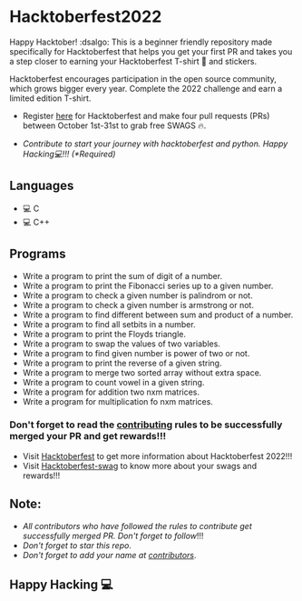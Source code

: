 # Hacktoberfest2022
Happy Hacktober! :dsalgo: This is a beginner friendly repository made specifically for Hacktoberfest that helps you get your first PR and takes you a step closer to earning your Hacktoberfest T-shirt 👕 and stickers.

Hacktoberfest encourages participation in the open source community, which grows bigger every year. Complete the 2022 challenge and earn a limited edition T-shirt.

- Register [here](https://hacktoberfest.com/) for Hacktoberfest and make four pull requests (PRs) between October 1st-31st to grab free SWAGS 🔥.

 - _Contribute to start your journey with hacktoberfest and python. Happy Hacking💻!!! (*Required)_

## Languages

 - 💻 C
 - 💻 C++

## Programs
 - Write a program to print the sum of digit of a number.
 - Write a program to print the Fibonacci series up to a given number.
 - Write a program to check a given number is palindrom or not.
 - Write a program to check a given number is armstrong or not.
 - Write a program to find different between sum and product of a number.
 - Write a program to find all setbits in a number.
 - Write a program to print the Floyds triangle.
 - Write a program to swap the values of two variables.
 - Write a program to find given number is power of two or not.
 - Write a program to print the reverse of a given string.
 - Write a program to merge two sorted array without extra space.
 - Write a program to count vowel in a given string.
 - Write a program for addition two nxm matrices.
 - Write a program for multiplication fo nxm matrices.


### Don't forget to read the [contributing](CONTRIBUTING.md) rules to be successfully merged your PR and get rewards!!!
 - Visit <a href="hacktoberfest.com" target="_blank">Hacktoberfest</a> to get more information about Hacktoberfest 2022!!!
 - Visit <a href="https://hacktoberfest-swag.com" target="_blank">Hacktoberfest-swag</a> to know more about your swags and rewards!!!

## Note:
 -  _All contributors who have followed the rules to contribute get successfully merged PR. Don't forget to follow_!!!
 - _Don't forget to star this repo_.
 - _Don't forget to add your name at [contributors](CONTRIBUTORS.md)_.


## Happy Hacking 💻
